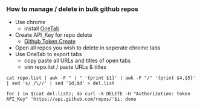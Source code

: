 ### How to manage / delete in bulk github repos

- Use chrome
  - install [OneTab](https://chrome.google.com/webstore/detail/onetab/chphlpgkkbolifaimnlloiipkdnihall?hl=en)
- Create API_Key for repo delete
  - [Github Token Create](https://github.com/settings/tokens/new)  
- Open all repos you wish to delete in seperate chrome tabs
- Use OneTab to export tabs
  - copy paste all URLs and titles of open tabs
  - vim repo.list / paste URLs & titles

```
cat repo.list | awk -F " | " '{print $1}' | awk -F "/" '{print $4,$5}' | sed 's/ /\//' | sed '1d;$d' > del.list

for i in $(cat del.list); do curl -X DELETE -H "Authorization: token API_Key" 'https://api.github.com/repos/'$i; done

```


